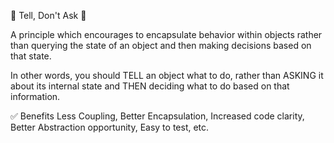 🔋 Tell, Don't Ask 🔋

A principle which encourages to encapsulate behavior within objects rather than querying the state of an object and then making decisions based on that state.

In other words, you should TELL an object what to do, rather than ASKING it about its internal state and THEN deciding what to do based on that information.

✅ Benefits
Less Coupling, Better Encapsulation, Increased code clarity, Better Abstraction opportunity, Easy to test, etc.